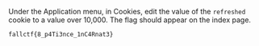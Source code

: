 Under the Application menu, in Cookies, edit the value of the `refreshed` cookie to a value over 10,000. The flag should appear on the index page.

```html
fallctf{8_p4Ti3nce_1nC4Rnat3}
```